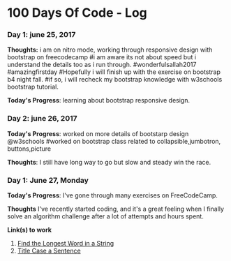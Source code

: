 # 100 Days Of Code - Log

### Day 1: june 25, 2017 
**Thoughts:**  i am on nitro mode, working through responsive design with bootstrap on freecodecamp
#i am aware its not about speed but i understand the details too as i run through.
#wonderfulsallah2017 #amazingfirstday
#Hopefully i will finish up with the exercise on bootstrap b4 night fall.
#if so, i will recheck my bootstrap knowledge with w3schools bootstrap tutorial.

**Today's Progress**: learning about bootstrap responsive design.





### Day 2: june 26, 2017 


**Today's Progress**: worked on more details of bootstarp design @w3schools
#worked on bootstrap class related to collapsible,jumbotron, buttons,picture

**Thoughts**: I still have long way to go but slow and steady win the race.




### Day 1: June 27, Monday

**Today's Progress**: I've gone through many exercises on FreeCodeCamp.

**Thoughts** I've recently started coding, and it's a great feeling when I finally solve an algorithm challenge after a lot of attempts and hours spent.

**Link(s) to work**
1. [Find the Longest Word in a String](https://www.freecodecamp.com/challenges/find-the-longest-word-in-a-string)
2. [Title Case a Sentence](https://www.freecodecamp.com/challenges/title-case-a-sentence)

